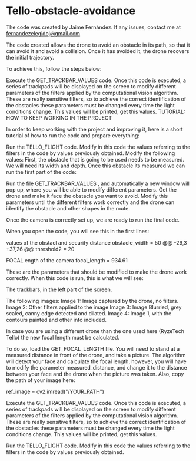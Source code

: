# Tello-obstacle-avoidance



The code was created by Jaime Fernández. If any issues, contact me at fernandezelegidoj@gmail.com

The code created allows the drone to avoid an obstacle in its path, so that it can avoid it and avoid a collision. Once it has avoided it, the drone recovers the initial trajectory.

To achieve this, follow the steps below:

Execute the GET_TRACKBAR_VALUES code. Once this code is executed, a series of trackpads will be displayed on the screen to modify different parameters of the filters applied by the computational vision algorithm. These are really sensitive filters, so to achieve the correct identification of the obstacles these parameters must be changed every time the light conditions change. This values will be printed, get this values.
TUTORIAL: HOW TO KEEP WORKING IN THE PROJECT

In order to keep working with the project and improving it, here is a short tutorial of how to run the code and prepare everything:

Run the TELLO_FLIGHT code. Modify in this code the values referring to the filters in the code by values previously obtained. 
Modify the following values:
First, the obstacle that is going to be used needs to be measured. We will need its width and depth. Once this obstacle its measured we can run the first part of the code:

Run the file GET_TRACKBAR_VALUES , and automatically a new window will pop up, where you will be able to modify different parameters. Get the drone and make it face the obstacle you want to avoid. Modify this parameters until the different filters work correctly and the drone can identify the obstacle and other shapes in the route. 

Once the camera is correctly set up, we are ready to run the final code.

When you open the code, you will see this in the first lines:

values of the obstacl and security distance
obstacle_width = 50
@@ -29,3 +37,26 @@ threshold2 = 20

FOCAL ength of the camera
focal_length = 934.61

These are the parameters that should be modified to make the drone work correctly.
When this code is run, this is what we will see:

The trackbars, in the left part of the screen.

The following images:
Image 1: Image captured by the drone, no filters.
Image 2: Other filters applied to the image
Image 3: Image Blurried, grey scaled, canny edge detected and dilated. 
Image 4: Image 1, with the contours painted and other info included.

In case you are using a different drone than the one used here (RyzeTech Tello) the new focal length must be calculated.

To do so, load the GET_FOCAL_LENGTH file. You will need to stand at a measured distance in front of the drone, and take a picture. The algorithm will detect your face and calculate the focal length, however, you will have to modify the parameter measured_distance, and change it to the distance between your face and the drone when the picture was taken. Also, copy the path of your image here:

ref_image = cv2.imread("/YOUR_PATH")


Execute the GET_TRACKBAR_VALUES code. Once this code is executed, a series of trackpads will be displayed on the screen to modify different parameters of the filters applied by the computational vision algorithm. These are really sensitive filters, so to achieve the correct identification of the obstacles these parameters must be changed every time the light conditions change. This values will be printed, get this values.


Run the TELLO_FLIGHT code. Modify in this code the values referring to the filters in the code by values previously obtained. 
